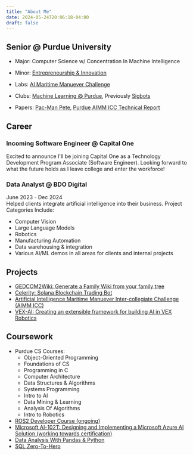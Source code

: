 ```yaml
---
title: "About Me"
date: 2024-05-24T20:06:18-04:00
draft: false
---
```

## Senior @ Purdue University  

  - Major: Computer Science w/ Concentration In Machine Intelligence  

  - Minor: [Entrepreneurship & Innovation](https://www.purdue.edu/entr/)  
  
  - Labs: [AI Maritime Manuever Challenge](/projects/aimm) 

  - Clubs: [Machine Learning @ Purdue](https://ml-purdue.github.io/), Previously [Sigbots](https://purduesigbots.com/)  

  - Papers: [Pac-Man Pete](https://arxiv.org/pdf/2211.14385), [Purdue AIMM ICC Technical Report](https://docs.google.com/document/d/e2PACX-1vTYsToDpUohFNKVdY4i7hteEkqEoGSFKjM2ApVTrtP4zEd6Y9sWk9BbXpVzlFmIGOf4SvqyG4mYLFIM/pub)

<!--more-->

## Career  
### Incoming Software Engineer @ Capital One
Excited to announce I'll be joining Capital One as a Technology Development Program Associate (Software Engineer). Looking forward to what the future holds as I leave college and enter the workforce!

### Data Analyst @ BDO Digital  
June 2023 - Dec 2024  
Helped clients integrate artificial intelligence into their business.
Project Categories Include:  
- Computer Vision
- Large Language Models
- Robotics
- Manufacturing Automation
- Data warehousing & integration
- Various AI/ML demos in all areas for clients and internal projects

## Projects
- [GEDCOM2Wiki: Generate a Family Wiki from your family tree](/projects/gedcom2wiki)
- [Celerity: Solana Blockchain Trading Bot](/projects/celerity) 
- [Artificial Intelligence Maritime Manuever Inter-collegiate Challenge (AIMM ICC)](/projects/aimm) 
- [VEX-AI: Creating an extensible framework for building AI in VEX Robotics](/projects/vexai) 

## Coursework
- Purdue CS Courses: 
    - Object-Oriented Programming
    - Foundations of CS
    - Programming in C
    - Computer Architecture
    - Data Structures & Algorithms
    - Systems Programming
    - Intro to AI
    - Data Mining & Learning 
    - Analysis Of Algorithms
    - Intro to Robotics
- [ROS2 Developer Course (ongoing)](https://www.udemy.com/course/ros2-robotics-developer-course-using-ros2-in-python/)
- [Microsoft AI-102T: Designing and Implementing a Microsoft Azure AI Solution (working towards certification)](https://learn.microsoft.com/en-us/training/courses/ai-102t00)
- [Data Analysis With Pandas & Python](https://www.udemy.com/course/data-analysis-with-pandas)
- [SQL Zero-To-Hero](https://www.udemy.com/course/2022-complete-sql-bootcamp-from-zero-to-hero-in-sql)